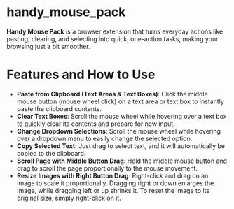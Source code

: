 # handy_mouse_pack

**Handy Mouse Pack** is a browser extension that turns everyday actions like pasting, clearing, and selecting into quick, one-action tasks, making your browsing just a bit smoother.

# Features and How to Use

- **Paste from Clipboard (Text Areas & Text Boxes)**: Click the middle mouse button (mouse wheel click) on a text area or text box to instantly paste the clipboard contents.
- **Clear Text Boxes**: Scroll the mouse wheel while hovering over a text box to quickly clear its contents and prepare for new input.
- **Change Dropdown Selections**: Scroll the mouse wheel while hovering over a dropdown menu to easily change the selected option.
- **Copy Selected Text**: Just drag to select text, and it will automatically be copied to the clipboard.
- **Scroll Page with Middle Button Drag**: Hold the middle mouse button and drag to scroll the page proportionally to the mouse movement.
- **Resize Images with Right Button Drag**: Right-click and drag on an image to scale it proportionally. Dragging right or down enlarges the image, while dragging left or up shrinks it. To reset the image to its original size, simply right-click on it.
